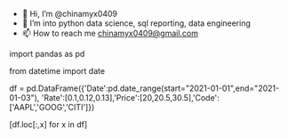 - 👋 Hi, I’m @chinamyx0409
- 👀 I’m into python data science,  sql reporting, data engineering
- 📫 How to reach me chinamyx0409@gmail.com

import pandas as pd

from datetime import date

df = pd.DataFrame({'Date':pd.date_range(start="2021-01-01",end="2021-01-03"), 'Rate':[0.1,0.12,0.13],'Price':[20,20.5,30.5],'Code':['AAPL','GOOG','CITI']})

[df.loc[:,x] for x in df]

<!---
chinamyx0409/chinamyx0409 is a ✨ special ✨ repository because its `README.md` (this file) appears on your GitHub profile.
You can click the Preview link to take a look at your changes.
--->
